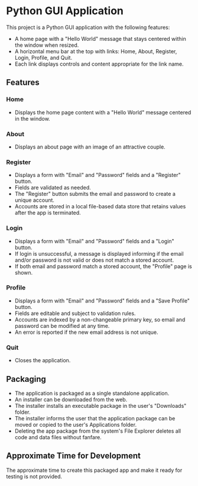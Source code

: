 # Python GUI Application

This project is a Python GUI application with the following features:

- A home page with a "Hello World" message that stays centered within the window when resized.
- A horizontal menu bar at the top with links: Home, About, Register, Login, Profile, and Quit.
- Each link displays controls and content appropriate for the link name.

## Features

### Home
- Displays the home page content with a "Hello World" message centered in the window.

### About
- Displays an about page with an image of an attractive couple.

### Register
- Displays a form with "Email" and "Password" fields and a "Register" button.
- Fields are validated as needed.
- The "Register" button submits the email and password to create a unique account.
- Accounts are stored in a local file-based data store that retains values after the app is terminated.

### Login
- Displays a form with "Email" and "Password" fields and a "Login" button.
- If login is unsuccessful, a message is displayed informing if the email and/or password is not valid or does not match a stored account.
- If both email and password match a stored account, the "Profile" page is shown.

### Profile
- Displays a form with "Email" and "Password" fields and a "Save Profile" button.
- Fields are editable and subject to validation rules.
- Accounts are indexed by a non-changeable primary key, so email and password can be modified at any time.
- An error is reported if the new email address is not unique.

### Quit
- Closes the application.

## Packaging

- The application is packaged as a single standalone application.
- An installer can be downloaded from the web.
- The installer installs an executable package in the user's "Downloads" folder.
- The installer informs the user that the application package can be moved or copied to the user's Applications folder.
- Deleting the app package from the system's File Explorer deletes all code and data files without fanfare.

## Approximate Time for Development

The approximate time to create this packaged app and make it ready for testing is not provided.
